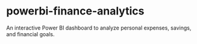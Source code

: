 # powerbi-finance-analytics
An interactive Power BI dashboard to analyze personal expenses, savings, and financial goals.
